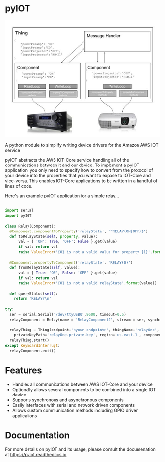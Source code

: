 # pyIOT
![pyIOT Diagram](https://raw.githubusercontent.com/dhrone/pyIOT/master/doc/source/_static/pyIOT_System.jpg)

A python module to simplify writing device drivers for the Amazon AWS IOT service

pyIOT abstracts the AWS IOT-Core service handling all of the communications between it and our device.  To implement a pyIOT application, you only need to specify how to convert from the protocol of your device into the properties that you want to expose to IOT-Core and vice-versa.  This enables IOT-Core applications to be written in a handful of lines of code.

Here's an example pyIOT application for a simple relay...

```python

import serial
import pyIOT

class Relay(Component):
  @Component.componentToProperty('relayState', '^RELAY(ON|OFF)$')
  def toRelayState(self, property, value):
      val = { 'ON': True, 'OFF': False }.get(value)
      if val: return val
      raise ValueError('{0} is not a valid value for property {1}'.format(value, property))

  @Component.propertyToComponent('relayState', 'RELAY{0}')
  def fromRelayState(self, value):
      val = { True: 'ON', False: 'OFF' }.get(value)
      if val: return val
      raise ValueError('{0} is not a valid relayState'.format(value))

  def queryStatus(self):
    return 'RELAY?\n'

try:
  ser = serial.Serial('/dev/ttyUSB0',9600, timeout=0.5)
  relayComponent = Relay(name = 'RelayComponent1', stream = ser, synchronous=True)

  relayThing = Thing(endpoint='<your endpoint>', thingName='relayOne', rootCAPath='root-CA.crt', certificatePath='relayOne.crt',
    privateKeyPath='relayOne.private.key', region='us-east-1', components=relayComponent)
  relayThing.start()
except KeyboardInterrupt:
  relayComponent.exit()
```
# Features

* Handles all communications between AWS IOT-Core and your device
* Optionally allows several components to be combined into a single IOT device
* Supports synchronous and asynchronous components
* Easily interfaces with serial and network driven components
* Allows custom communication methods including GPIO driven applications

# Documentation

For more details on pyIOT and its usage, please consult the documenation at https://pyiot.readthedocs.io
